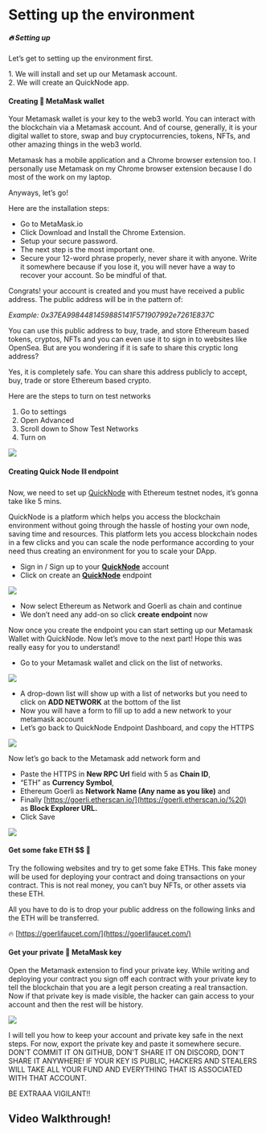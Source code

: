 Setting up the environment
==========================

##### 🔥 Setting up

Let’s get to setting up the environment first.    
  
1\. We will install and set up our Metamask account.    
2\. We will create an QuickNode app.

#### Creating 🦊 MetaMask wallet 

Your Metamask wallet is your key to the web3 world. You can interact with the blockchain via a Metamask account. And of course, generally, it is your digital wallet to store, swap and buy cryptocurrencies, tokens, NFTs, and other amazing things in the web3 world.

Metamask has a mobile application and a Chrome browser extension too. I personally use Metamask on my Chrome browser extension because I do most of the work on my laptop.

Anyways, let’s go!

Here are the installation steps:

*   Go to MetaMask.io
*   Click Download and Install the Chrome Extension.
*   Setup your secure password. 
*   The next step is the most important one.
*   Secure your 12-word phrase properly, never share it with anyone. Write it somewhere because if you lose it, you will never have a way to recover your account. So be mindful of that.

Congrats! your account is created and you must have received a public address. The public address will be in the pattern of:

_Example: 0x37EA9984481459885141F571907992e7261E837C_

You can use this public address to buy, trade, and store Ethereum based tokens, cryptos, NFTs and you can even use it to sign in to websites like OpenSea. But are you wondering if it is safe to share this cryptic long address?

Yes, it is completely safe. You can share this address publicly to accept, buy, trade or store Ethereum based crypto.

Here are the steps to turn on test networks

1.  Go to settings
2.  Open Advanced
3.  Scroll down to Show Test Networks
4.  Turn on

![](https://lh3.googleusercontent.com/J1aA9vZcf8gE3h9ypNI2nQ0-wRypnCCCwNBDHtc7C9qcyzlkbOmlb6IDUxxN1xIwQpfIwSPZrmXy-C5hS65lcFIKg5U0LZaXhGw_y2QxGurmhwZSHcJwK0gk5KCaUpu45pmz8jl2)

#### Creating Quick Node ⛓ endpoint

Now, we need to set up [QuickNode](https://www.quicknode.com/?utm_source=partner&utm_campaign=metaschool&utm_content=metaschool-guides&utm_medium=partner) with Ethereum testnet nodes, it’s gonna take like 5 mins.

QuickNode is a platform which helps you access the blockchain environment without going through the hassle of hosting your own node, saving time and resources. This platform lets you access blockchain nodes in a few clicks and you can scale the node performance according to your need thus creating an environment for you to scale your DApp.

*   Sign in / Sign up to your [**QuickNode**](https://www.quicknode.com/?utm_source=partner&utm_campaign=metaschool&utm_content=metaschool-guides&utm_medium=partner) account
*   Click on create an [**QuickNode**](https://www.quicknode.com/?utm_source=partner&utm_campaign=metaschool&utm_content=metaschool-guides&utm_medium=partner) endpoint 

![](https://lh4.googleusercontent.com/nusZ81aRnb8ue5J6qJLN29NG-lQRe-oQcxoeHyplNrA2IpLKg3cBC2tXPE0XXg2JEI1ugLuCX-fSNFYdtJIctMYW9hLWo7jsQxun7aQU6w_0w1Hqb3Md6lMf1Q9bM57zAm0xKmNDzqCNghdNwYHetosBTnWTnmgCLKUarXGyuUs-EHxBKdN33yEVChkU-HQCo0RUCw)

*   Now select Ethereum as Network and Goerli as chain and continue
*   We don’t need any add-on so click **create endpoint** now

Now once you create the endpoint you can start setting up our Metamask Wallet with QuickNode. Now let’s move to the next part! Hope this was really easy for you to understand!

*   Go to your Metamask wallet and click on the list of networks.

![](https://lh5.googleusercontent.com/2UexuPf9TiOmgJskf1KjXbksBlQwnTvRS0tU_nzrKg_3wc4hzVAX4SDqifH3y8YyTb2YJIb2NVQEF_ShIkATyplBcz5_zrzxWuKkodQs5h2JJhUWuo4I0kIRECG1evY510WYAJlbc6W9DyTBVb3gCn9KYAi8ECYR_4tMGer7RBrxErQ8-PpNpOYCrNYj6FrRWD5LrQ)

*   A drop-down list will show up with a list of networks but you need to click on **ADD NETWORK** at the bottom of the list
*   Now you will have a form to fill up to add a new network to your metamask account
*   Let’s go back to QuickNode Endpoint Dashboard, and copy the HTTPS

![](https://lh3.googleusercontent.com/rVD2taxs_lfShmW29I27PatQTIx9NZLnBIA3nGnyKye4Q2WQM_tiC8XpeWHCxu5g6irMWCZm6TnD3LqFhrcmwCFIWXAlnqrPoTmBB8XSiaDerKm7PvbNy625amuVm-vutlS8uyb8A1V0RxEdmtDEKDRaq_4X70LClb42guWZVyX-XCrm7htvkcFPwDAPDJMN2acgbg)

Now let’s go back to the Metamask add network form and 

*   Paste the HTTPS in **New RPC Url** field with 5 as **Chain ID**, 
*   “ETH” as **Currency Symbol**, 
*   Ethereum Goerli as **Network Name (Any name as you like)** and 
*   Finally [https://goerli.etherscan.io/](https://goerli.etherscan.io/%20) as **Block Explorer URL.** 
*   Click Save

![](https://lh3.googleusercontent.com/NxmZPfEJiinySOv3C9APrka5wQATNH-_6XZr2ncTwDNEP6R7liepAkwQ1ApvGZGKVO3pKAndmI7X1SFyO88LrkTmL19pTlIvSZ1xsaXGjZaOo7VTUb7NLorC1Lp3wDjUXkK1oYqLlMsq94NBPDE6Ejv5Z7UvKmG80YMlZ8fQZSMGJ48Xvin122CSeYhDFckwB3wXiA)

#### Get some fake ETH $$ 🤑

Try the following websites and try to get some fake ETHs. This fake money will be used for deploying your contract and doing transactions on your contract. This is not real money, you can’t buy NFTs, or other assets via these ETH.   
  
All you have to do is to drop your public address on the following links and the ETH will be transferred.

🔥 [https://goerlifaucet.com/](https://goerlifaucet.com/)

#### Get your private 🦊 MetaMask key

Open the Metamask extension to find your private key. While writing and deploying your contract you sign off each contract with your private key to tell the blockchain that you are a legit person creating a real transaction. Now if that private key is made visible, the hacker can gain access to your account and then the rest will be history.

![](https://metaschool.s3-ap-southeast-1.amazonaws.com/images/xR90oDFgwFLgOIN03aIlqFhEpxUhF7R0sS9aBFCR.png)

I will tell you how to keep your account and private key safe in the next steps. For now, export the private key and paste it somewhere secure. DON'T COMMIT IT ON GITHUB, DON'T SHARE IT ON DISCORD, DON'T SHARE IT ANYWHERE! IF YOUR KEY IS PUBLIC, HACKERS AND STEALERS WILL TAKE ALL YOUR FUND AND EVERYTHING THAT IS ASSOCIATED WITH THAT ACCOUNT.

BE EXTRAAA VIGILANT!!

Video Walkthrough!
------------------
